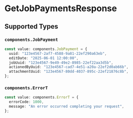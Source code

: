 # GetJobPaymentsResponse


## Supported Types

### `components.JobPayment`

```typescript
const value: components.JobPayment = {
  uuid: "123e4567-2af7-4588-9a81-22ef290a63eb",
  editDate: "2025-06-01 12:00:00",
  jobUuid: "123e4567-9e49-49e2-8985-22ef22aa3d5b",
  actionedByUuid: "123e4567-cad7-4e51-a20a-22ef2d0ab66b",
  attachmentUuid: "123e4567-80dd-4037-895c-22ef21876c8b",
};
```

### `components.ErrorT`

```typescript
const value: components.ErrorT = {
  errorCode: 1000,
  message: "An error occurred completing your request",
};
```

